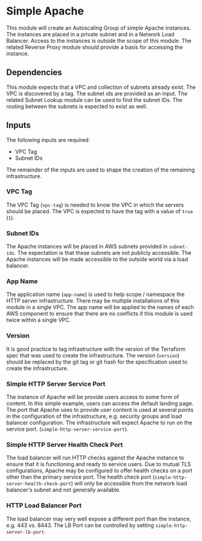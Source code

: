 # Simple Apache

This module will create an Autoscaling Group of simple Apache instances.  The instances are placed in a private subnet and in a Network Load Balancer.  Access to the instances is outside the scope of this module.  The related Reverse Proxy module should provide a basis for accessing the instance.

## Dependencies

This module expects that a VPC and collection of subnets already exist.  The VPC is discovered by a tag.  The subnet ids are provided as an input.  The related Subnet Lookup module can be used to find the subnet IDs.  The routing between the subnets is expected to exist as well.

## Inputs

The following inputs are required:

* VPC Tag
* Subnet IDs

The remainder of the inputs are used to shape the creation of the remaining infrastructure.

### VPC Tag

The VPC Tag (`vpc-tag`) is needed to know the VPC in which the servers should be placed.  The VPC is expected to have the tag with a value of `true` (`1`).

### Subnet IDs

The Apache instances will be placed in AWS subnets provided in `subnet-ids`.  The expectation is that these subnets are not publicly accessible.  The Apache instances will be made accessible to the outside world via a load balancer.

### App Name

The application name (`app-name`) is used to help scope / namespace the HTTP server infrastructure.  There may be multiple installations of this module in a single VPC.  The app name will be applied to the names of each AWS component to ensure that there are no conflicts if this module is used twice within a single VPC.

### Version

It is good practice to tag infrastructure with the version of the Terraform spec that was used to create the infrastructure.  The version (`version`) should be replaced by the git tag or git hash for the specification used to create the infrastructure.

### Simple HTTP Server Service Port

The instance of Apache will be provide users access to some form of content.  In this simple example, users can access the default landing page.  The port that Apache uses to provide user content is used at several points in the configuration of the infrastructure, e.g. security groups and load balancer configuration.  The infrastructure will expect Apache to run on the service port. (`simple-http-server-service-port`).

### Simple HTTP Server Health Check Port

The load balancer will run HTTP checks against the Apache instance to ensure that it is functioning and ready to service users.  Due to mutual TLS configurations, Apache may be configured to offer health checks on a port other than the primary service port.  The health check port (`simple-http-server-health-check-port`) will only be accessible from the network load balancer's subnet and not generally available.

### HTTP Load Balancer Port

The load balancer may very well expose a different port than the instance, e.g. 443 vs. 8443.  The LB Port can be controlled by setting `simple-http-server-lb-port`.